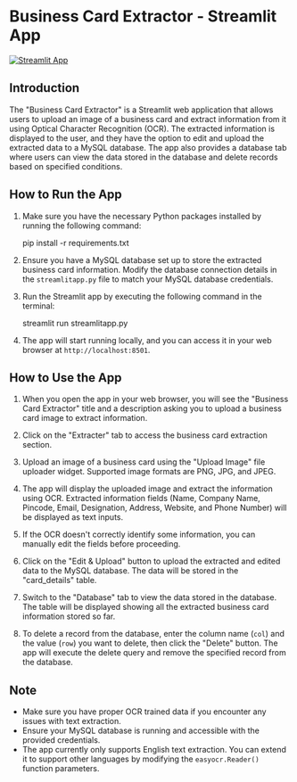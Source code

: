 # Business Card Extractor - Streamlit App

[![Streamlit App](https://static.streamlit.io/badges/streamlit_badge_black_white.svg)](https://share.streamlit.io/streamlit/streamlit)

## Introduction
The "Business Card Extractor" is a Streamlit web application that allows users to upload an image of a business card and extract information from it using Optical Character Recognition (OCR). The extracted information is displayed to the user, and they have the option to edit and upload the extracted data to a MySQL database. The app also provides a database tab where users can view the data stored in the database and delete records based on specified conditions.

## How to Run the App
1. Make sure you have the necessary Python packages installed by running the following command:

   pip install -r requirements.txt

3. Ensure you have a MySQL database set up to store the extracted business card information. Modify the database connection details in the `streamlitapp.py` file to match your MySQL database credentials.

4. Run the Streamlit app by executing the following command in the terminal:

   streamlit run streamlitapp.py

5. The app will start running locally, and you can access it in your web browser at `http://localhost:8501`.

## How to Use the App
1. When you open the app in your web browser, you will see the "Business Card Extractor" title and a description asking you to upload a business card image to extract information.

2. Click on the "Extracter" tab to access the business card extraction section.

3. Upload an image of a business card using the "Upload Image" file uploader widget. Supported image formats are PNG, JPG, and JPEG.

4. The app will display the uploaded image and extract the information using OCR. Extracted information fields (Name, Company Name, Pincode, Email, Designation, Address, Website, and Phone Number) will be displayed as text inputs.

5. If the OCR doesn't correctly identify some information, you can manually edit the fields before proceeding.

6. Click on the "Edit & Upload" button to upload the extracted and edited data to the MySQL database. The data will be stored in the "card_details" table.

7. Switch to the "Database" tab to view the data stored in the database. The table will be displayed showing all the extracted business card information stored so far.

8. To delete a record from the database, enter the column name (`col`) and the value (`row`) you want to delete, then click the "Delete" button. The app will execute the delete query and remove the specified record from the database.

## Note
- Make sure you have proper OCR trained data if you encounter any issues with text extraction.
- Ensure your MySQL database is running and accessible with the provided credentials.
- The app currently only supports English text extraction. You can extend it to support other languages by modifying the `easyocr.Reader()` function parameters.
